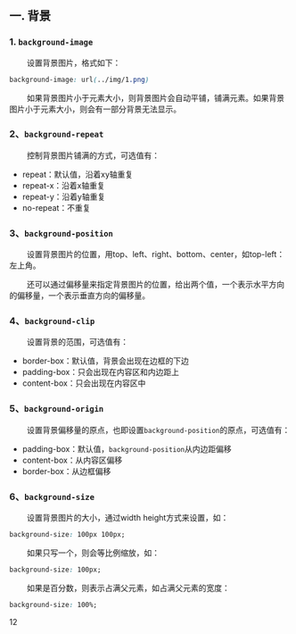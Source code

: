 ## 一. 背景
### 1. `background-image`
&nbsp;&nbsp;&nbsp;&nbsp;&nbsp;&nbsp;&nbsp;&nbsp;设置背景图片，格式如下：
```css
background-image: url(../img/1.png)
```
&nbsp;&nbsp;&nbsp;&nbsp;&nbsp;&nbsp;&nbsp;&nbsp;如果背景图片小于元素大小，则背景图片会自动平铺，铺满元素。如果背景图片小于元素大小，则会有一部分背景无法显示。
### 2、`background-repeat`
&nbsp;&nbsp;&nbsp;&nbsp;&nbsp;&nbsp;&nbsp;&nbsp;控制背景图片铺满的方式，可选值有：
* repeat：默认值，沿着xy轴重复
* repeat-x：沿着x轴重复
* repeat-y：沿着y轴重复
* no-repeat：不重复

### 3、`background-position`
&nbsp;&nbsp;&nbsp;&nbsp;&nbsp;&nbsp;&nbsp;&nbsp;设置背景图片的位置，用top、left、right、bottom、center，如top-left：左上角。

&nbsp;&nbsp;&nbsp;&nbsp;&nbsp;&nbsp;&nbsp;&nbsp;还可以通过偏移量来指定背景图片的位置，给出两个值，一个表示水平方向的偏移量，一个表示垂直方向的偏移量。
### 4、`background-clip`
&nbsp;&nbsp;&nbsp;&nbsp;&nbsp;&nbsp;&nbsp;&nbsp;设置背景的范围，可选值有：
* border-box：默认值，背景会出现在边框的下边
* padding-box：只会出现在内容区和内边距上
* content-box：只会出现在内容区中

### 5、`background-origin`
&nbsp;&nbsp;&nbsp;&nbsp;&nbsp;&nbsp;&nbsp;&nbsp;设置背景偏移量的原点，也即设置`background-position`的原点，可选值有：
* padding-box：默认值，`background-position`从内边距偏移
* content-box：从内容区偏移
* border-box：从边框偏移

### 6、`background-size`
&nbsp;&nbsp;&nbsp;&nbsp;&nbsp;&nbsp;&nbsp;&nbsp;设置背景图片的大小，通过width height方式来设置，如：
```css
background-size: 100px 100px;
```
&nbsp;&nbsp;&nbsp;&nbsp;&nbsp;&nbsp;&nbsp;&nbsp;如果只写一个，则会等比例缩放，如：
```css
background-size: 100px;
```
&nbsp;&nbsp;&nbsp;&nbsp;&nbsp;&nbsp;&nbsp;&nbsp;如果是百分数，则表示占满父元素，如占满父元素的宽度：
```css
background-size: 100%;
```
12